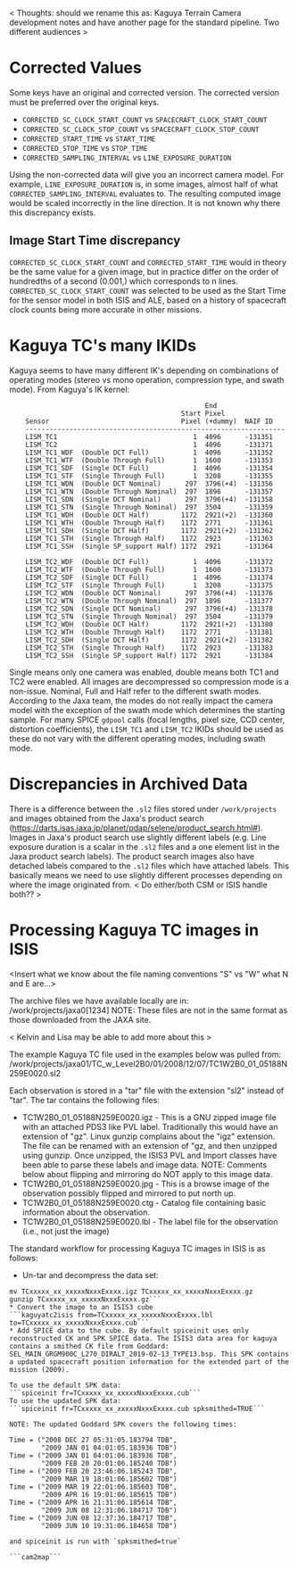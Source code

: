 < Thoughts: should we rename this as: Kaguya Terrain Camera development notes and have another page for the standard pipeline. Two different audiences >

# Corrected Values 

Some keys have an original and corrected version. The corrected version must be preferred over the original keys. 

* `CORRECTED_SC_CLOCK_START_COUNT` vs `SPACECRAFT_CLOCK_START_COUNT`
* `CORRECTED_SC_CLOCK_STOP_COUNT` vs `SPACECRAFT_CLOCK_STOP_COUNT`
* `CORRECTED_START_TIME` vs `START_TIME`
* `CORRECTED_STOP_TIME` vs `STOP_TIME`            
* `CORRECTED_SAMPLING_INTERVAL` vs `LINE_EXPOSURE_DURATION`

Using the non-corrected data will give you an incorrect camera model. For example, `LINE_EXPOSURE_DURATION` is, in some images, almost half of what `CORRECTED_SAMPLING_INTERVAL` evaluates to. The resulting computed image would be scaled incorrectly in the line direction. It is not known why there this discrepancy exists. 

## Image Start Time discrepancy 
`CORRECTED_SC_CLOCK_START_COUNT` and `CORRECTED_START_TIME` would in theory be the same value for a given image, but in practice differ on the order of hundredths of a second (0.001,) which corresponds to n lines. `CORRECTED_SC_CLOCK_START_COUNT` was selected to be used as the Start Time for the sensor model in both ISIS and ALE, based on a history of spacecraft clock counts being more accurate in other missions.

# Kaguya TC's many IKIDs

Kaguya seems to have many different IK's depending on combinations of operating modes (stereo vs mono operation, compression type, and swath mode). From Kaguya's IK kernel:

                                                     End
                                               Start Pixel
        Sensor                                 Pixel (+dummy)  NAIF ID
        -----------------------------------------------------------------
        LISM_TC1                                  1  4096      -131351
        LISM_TC2                                  1  4096      -131371
        LISM_TC1_WDF  (Double DCT Full)           1  4096      -131352
        LISM_TC1_WTF  (Double Through Full)       1  1600      -131353
        LISM_TC1_SDF  (Single DCT Full)           1  4096      -131354
        LISM_TC1_STF  (Single Through Full)       1  3208      -131355
        LISM_TC1_WDN  (Double DCT Nominal)      297  3796(+4)  -131356
        LISM_TC1_WTN  (Double Through Nominal)  297  1896      -131357
        LISM_TC1_SDN  (Single DCT Nominal)      297  3796(+4)  -131358
        LISM_TC1_STN  (Single Through Nominal)  297  3504      -131359
        LISM_TC1_WDH  (Double DCT Half)        1172  2921(+2)  -131360
        LISM_TC1_WTH  (Double Through Half)    1172  2771      -131361
        LISM_TC1_SDH  (Single DCT Half)        1172  2921(+2)  -131362
        LISM_TC1_STH  (Single Through Half)    1172  2923      -131363
        LISM_TC1_SSH  (Single SP_support Half) 1172  2921      -131364

        LISM_TC2_WDF  (Double DCT Full)           1  4096      -131372
        LISM_TC2_WTF  (Double Through Full)       1  1600      -131373
        LISM_TC2_SDF  (Single DCT Full)           1  4096      -131374
        LISM_TC2_STF  (Single Through Full)       1  3208      -131375
        LISM_TC2_WDN  (Double DCT Nominal)      297  3796(+4)  -131376
        LISM_TC2_WTN  (Double Through Nominal)  297  1896      -131377
        LISM_TC2_SDN  (Single DCT Nominal)      297  3796(+4)  -131378
        LISM_TC2_STN  (Single Through Nominal)  297  3504      -131379
        LISM_TC2_WDH  (Double DCT Half)        1172  2921(+2)  -131380
        LISM_TC2_WTH  (Double Through Half)    1172  2771      -131381
        LISM_TC2_SDH  (Single DCT Half)        1172  2921(+2)  -131382
        LISM_TC2_STH  (Single Through Half)    1172  2923      -131383
        LISM_TC2_SSH  (Single SP_support Half) 1172  2921      -131384

Single means only one camera was enabled, double means both TC1 and TC2 were enabled. All images are decompressed so compression mode is a non-issue. Nominal, Full and Half refer to the different swath modes. According to the Jaxa team, the modes do not really impact the camera model with the exception of the swath mode which determines the starting sample. For many SPICE `gdpool` calls (focal lengths, pixel size, CCD center, distortion coefficients), the `LISM_TC1` and `LISM_TC2` IKIDs should be used as these do not vary with the different operating modes, including swath mode. 

# Discrepancies in Archived Data 

There is a difference between the `.sl2` files stored under `/work/projects` and images obtained from the Jaxa's product search (https://darts.isas.jaxa.jp/planet/pdap/selene/product_search.html#). Images in Jaxa's product search use slightly different labels (e.g. Line exposure duration is a scalar in the `.sl2` files and a one element list in the Jaxa product search labels). The product search images also have detached labels compared to the `.sl2` files which have attached labels. This basically means we need to use slightly different processes depending on where the image originated from. 
< Do either/both CSM or ISIS handle both?? >

# Processing Kaguya TC images in ISIS
<Insert what we know about the file naming conventions "S" vs "W" what N and E are...>

The archive files we have available locally are in:
    /work/projects/jaxa0[1234]
NOTE: These files are not in the same format as those downloaded from the JAXA site.

< Kelvin and Lisa may be able to add more about this >

The example Kaguya TC file used in the examples below was pulled from:
    /work/projects/jaxa01/TC_w_Level2B0/01/2008/12/07/TC1W2B0_01_05188N259E0020.sl2 

Each observation is stored in a "tar" file with the extension "sl2" instead of "tar". The tar contains the following files:
* TC1W2B0_01_05188N259E0020.igz - This is a GNU zipped image file with an attached PDS3 like PVL label. Traditionally this would have an extension of "gz". Linux gunzip complains about the "igz" extension. The file can be renamed with an extension of "gz, and then unzipped using gunzip. Once unzipped, the ISIS3 PVL and Import classes have been able to parse these labels and image data. NOTE: Comments below about flipping and mirroring do NOT apply to this image data.
* TC1W2B0_01_05188N259E0020.jpg - This is a browse image of the observation possibly flipped and mirrored to put north up.
* TC1W2B0_01_05188N259E0020.ctg - Catalog file containing basic information about the observation.
* TC1W2B0_01_05188N259E0020.lbl - The label file for the observation (i.e., not just the image)


The standard workflow for processing Kaguya TC images in ISIS is as follows:
* Un-tar and decompress the data set:
```tar xvf TCxxxxx_xx_xxxxxNxxxExxxx.sl2
mv TCxxxxx_xx_xxxxxNxxxExxxx.igz TCxxxxx_xx_xxxxxNxxxExxxx.gz
gunzip TCxxxxx_xx_xxxxxNxxxExxxx.gz```
* Convert the image to an ISIS3 cube
```kaguyatc2isis from=TCxxxxx_xx_xxxxxNxxxExxxx.lbl to=TCxxxxx_xx_xxxxxNxxxExxxx.cub```
* Add SPICE data to the cube. By default spiceinit uses only reconstructed CK and SPK SPICE data. The ISIS3 data area for kaguya contains a smithed CK file from Goddard: SEL_MAIN_GRGM900C_L270_DIRALT_2019-02-13_TYPE13.bsp. This SPK contains a updated spacecraft position information for the extended part of the mission (2009). 

To use the default SPK data:
```spiceinit fr=TCxxxxx_xx_xxxxxNxxxExxxx.cub```
To use the updated SPK data:
```spiceinit fr=TCxxxxx_xx_xxxxxNxxxExxxx.cub spksmithed=TRUE```

NOTE: The updated Goddard SPK covers the following times:
```
    Time = ("2008 DEC 27 05:31:05.183794 TDB",
            "2009 JAN 01 04:01:05.183936 TDB")
    Time = ("2009 JAN 01 04:01:06.183936 TDB",
            "2009 FEB 20 20:01:06.185240 TDB")
    Time = ("2009 FEB 20 23:46:06.185243 TDB",
            "2009 MAR 19 18:01:06.185602 TDB")
    Time = ("2009 MAR 19 22:01:06.185603 TDB",
            "2009 APR 16 19:01:06.185615 TDB")
    Time = ("2009 APR 16 21:31:06.185614 TDB",
            "2009 JUN 08 12:31:06.184717 TDB")
    Time = ("2009 JUN 08 12:37:36.184717 TDB",
            "2009 JUN 10 19:31:06.184658 TDB")

```
and spiceinit is run with `spksmithed=true`

```cam2map```
